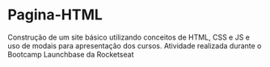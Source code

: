 # Pagina-HTML
Construção de um site básico utilizando conceitos de HTML, CSS e JS e uso de modais para apresentação dos cursos. Atividade realizada durante o Bootcamp Launchbase da Rocketseat
